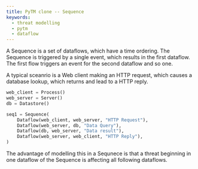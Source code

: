 ```yaml
---
title: PyTM clone -- Sequence
keywords: 
  - threat modelling
  - pytm 
  - dataflow
---
```


A Sequence is a set of dataflows, which have a time ordering.
The Sequence is triggered by a single event, which results in the first dataflow.
The first flow triggers an event for the second dataflow and so one.

A typical sceanrio is a Web client making an HTTP request, which causes a database lookup, which returns and lead to a HTTP reply.

```python
web_client = Process()
web_server = Server()
db = Datastore()

seq1 = Sequence(
    Dataflow(web_client, web_server, "HTTP Request"),
    Dataflow(web_server, db, "Data Query"),
    Dataflow(db, web_server, "Data result"),
    Dataflow(web_server, web_client, "HTTP Reply"),
)
```

The advantage of modelling this in a Sequnece is that a threat beginning in one dataflow of the Sequence is affecting all following dataflows.
